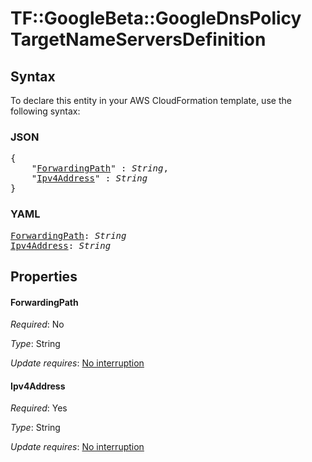 # TF::GoogleBeta::GoogleDnsPolicy TargetNameServersDefinition

## Syntax

To declare this entity in your AWS CloudFormation template, use the following syntax:

### JSON

<pre>
{
    "<a href="#forwardingpath" title="ForwardingPath">ForwardingPath</a>" : <i>String</i>,
    "<a href="#ipv4address" title="Ipv4Address">Ipv4Address</a>" : <i>String</i>
}
</pre>

### YAML

<pre>
<a href="#forwardingpath" title="ForwardingPath">ForwardingPath</a>: <i>String</i>
<a href="#ipv4address" title="Ipv4Address">Ipv4Address</a>: <i>String</i>
</pre>

## Properties

#### ForwardingPath

_Required_: No

_Type_: String

_Update requires_: [No interruption](https://docs.aws.amazon.com/AWSCloudFormation/latest/UserGuide/using-cfn-updating-stacks-update-behaviors.html#update-no-interrupt)

#### Ipv4Address

_Required_: Yes

_Type_: String

_Update requires_: [No interruption](https://docs.aws.amazon.com/AWSCloudFormation/latest/UserGuide/using-cfn-updating-stacks-update-behaviors.html#update-no-interrupt)

